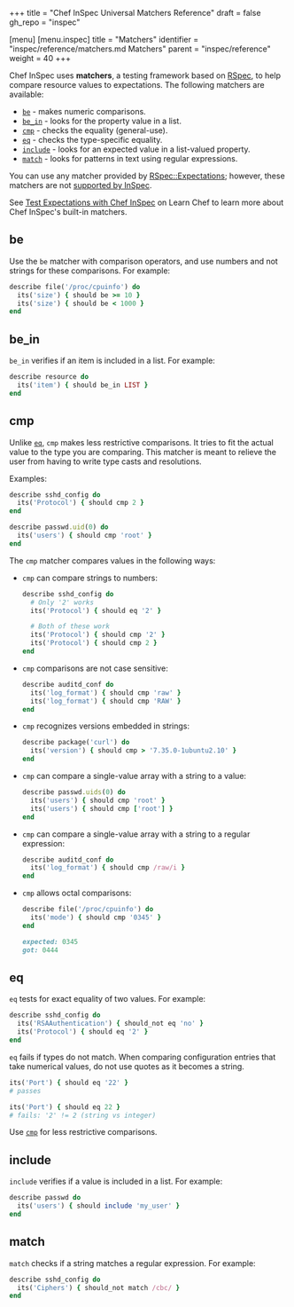 +++
title = "Chef InSpec Universal Matchers Reference"
draft = false
gh_repo = "inspec"

[menu]
  [menu.inspec]
    title = "Matchers"
    identifier = "inspec/reference/matchers.md Matchers"
    parent = "inspec/reference"
    weight = 40
+++

Chef InSpec uses **matchers**, a testing framework based on [RSpec](https://rspec.info/), to help compare resource values to expectations. The following matchers are available:

- [`be`](#be) - makes numeric comparisons.
- [`be_in`](#be_in) - looks for the property value in a list.
- [`cmp`](#cmp) - checks the equality (general-use).
- [`eq`](#eq) - checks the type-specific equality.
- [`include`](#include) - looks for an expected value in a list-valued property.
- [`match`](#match) - looks for patterns in text using regular expressions.

You can use any matcher provided by [RSpec::Expectations](https://relishapp.com/rspec/rspec-expectations/docs); however, these matchers are not [supported by InSpec](/inspec/inspec_and_friends/#rspec).

See [Test Expectations with Chef InSpec](https://learn.chef.io/courses/course-v1:chef+Inspec101+Perpetual/about) on Learn Chef to learn more about Chef InSpec's built-in matchers.

## be

Use the `be` matcher with comparison operators, and use numbers and not strings for these comparisons. For example:

```ruby
describe file('/proc/cpuinfo') do
  its('size') { should be >= 10 }
  its('size') { should be < 1000 }
end
```

## be_in

`be_in` verifies if an item is included in a list. For example:

```ruby
describe resource do
  its('item') { should be_in LIST }
end
```

## cmp

Unlike [`eq`](#eq), `cmp` makes less restrictive comparisons. It tries to fit the actual value to the type you are comparing. This matcher is meant to relieve the user from having to write type casts and resolutions.

Examples:

```ruby
describe sshd_config do
  its('Protocol') { should cmp 2 }
end

describe passwd.uid(0) do
  its('users') { should cmp 'root' }
end
```

The `cmp` matcher compares values in the following ways:

- `cmp` can compare strings to numbers:

  ```ruby
  describe sshd_config do
    # Only '2' works
    its('Protocol') { should eq '2' }

    # Both of these work
    its('Protocol') { should cmp '2' }
    its('Protocol') { should cmp 2 }
  end
  ```

- `cmp` comparisons are not case sensitive:

  ```ruby
  describe auditd_conf do
    its('log_format') { should cmp 'raw' }
    its('log_format') { should cmp 'RAW' }
  end
  ```

- `cmp` recognizes versions embedded in strings:

  ```ruby
  describe package('curl') do
    its('version') { should cmp > '7.35.0-1ubuntu2.10' }
  end
  ```

- `cmp` can compare a single-value array with a string to a value:

  ```ruby
  describe passwd.uids(0) do
    its('users') { should cmp 'root' }
    its('users') { should cmp ['root'] }
  end
  ```

- `cmp` can compare a single-value array with a string to a regular expression:

  ```ruby
  describe auditd_conf do
    its('log_format') { should cmp /raw/i }
  end
  ```

- `cmp` allows octal comparisons:

  ```ruby
  describe file('/proc/cpuinfo') do
    its('mode') { should cmp '0345' }
  end

  expected: 0345
  got: 0444
  ```

## eq

`eq` tests for exact equality of two values. For example:

```ruby
describe sshd_config do
  its('RSAAuthentication') { should_not eq 'no' }
  its('Protocol') { should eq '2' }
end
```

`eq` fails if types do not match. When comparing configuration entries that take numerical values, do not use quotes as it becomes a string.

```ruby
its('Port') { should eq '22' }
# passes

its('Port') { should eq 22 }
# fails: '2' != 2 (string vs integer)
```

Use [`cmp`](#cmp) for less restrictive comparisons.

## include

`include` verifies if a value is included in a list. For example:

```ruby
describe passwd do
  its('users') { should include 'my_user' }
end
```

## match

`match` checks if a string matches a regular expression. For example:

```ruby
describe sshd_config do
  its('Ciphers') { should_not match /cbc/ }
end
```
